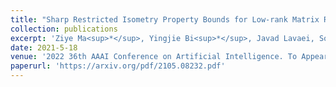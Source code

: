 ```yaml
---
title: "Sharp Restricted Isometry Property Bounds for Low-rank Matrix Recovery Problems with Corrupted Measurements"
collection: publications
excerpt: 'Ziye Ma<sup>*</sup>, Yingjie Bi<sup>*</sup>, Javad Lavaei, Somayeh Sojoudi'
date: 2021-5-18
venue: '2022 36th AAAI Conference on Artificial Intelligence. To Appear.'
paperurl: 'https://arxiv.org/pdf/2105.08232.pdf'
---
```

